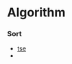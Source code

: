 # Algorithm
### Sort
* [tse](https://github.com/wuling31715/algorithm/blob/master/sort/bubble_sort/demo.ipynb)
*
